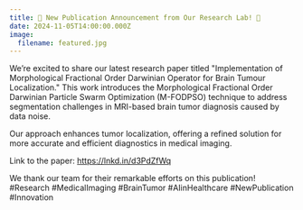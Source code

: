 ```yaml
---
title: 🌟 New Publication Announcement from Our Research Lab! 🌟
date: 2024-11-05T14:00:00.000Z
image:
  filename: featured.jpg
---
```


We’re excited to share our latest research paper titled "Implementation of Morphological Fractional Order Darwinian Operator for Brain Tumour Localization." This work introduces the Morphological Fractional Order Darwinian Particle Swarm Optimization (M-FODPSO) technique to address segmentation challenges in MRI-based brain tumor diagnosis caused by data noise.

<!--more-->

Our approach enhances tumor localization, offering a refined solution for more accurate and efficient diagnostics in medical imaging.

Link to the paper: https://lnkd.in/d3PdZfWq

We thank our team for their remarkable efforts on this publication!
#Research #MedicalImaging #BrainTumor #AIinHealthcare #NewPublication #Innovation
